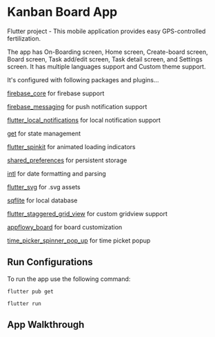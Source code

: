 # Kanban Board App

Flutter project - This mobile application provides easy GPS-controlled fertilization.

The app has On-Boarding screen, Home screen, Create-board screen, Board screen, Task add/edit screen, Task detail screen, and Settings screen. It has multiple languages support and Custom theme support.

It's configured with following packages and plugins...

[firebase_core] for firebase support

[firebase_messaging] for push notification support

[flutter_local_notifications] for local notification support

[get] for state management

[flutter_spinkit] for animated loading indicators

[shared_preferences] for persistent storage

[intl] for date formatting and parsing

[flutter_svg] for .svg assets

[sqflite] for local database

[flutter_staggered_grid_view] for custom gridview support

[appflowy_board] for board customization

[time_picker_spinner_pop_up] for time picket popup



## Run Configurations

To run the app use the following command:
```
flutter pub get
```

```
flutter run
```



## App Walkthrough


[firebase_core]: https://pub.dev/packages/firebase_core
[firebase_messaging]: https://pub.dev/packages/firebase_messaging
[flutter_local_notifications]: https://pub.dev/packages/flutter_local_notifications
[get]: https://pub.dev/packages/get
[flutter_spinkit]: https://pub.dev/packages/flutter_spinkit
[shared_preferences]: https://pub.dev/packages/shared_preferences
[intl]: https://pub.dev/packages/intl
[flutter_svg]: https://pub.dev/packages/flutter_svg
[sqflite]: https://pub.dev/packages/sqflite
[flutter_staggered_grid_view]: https://pub.dev/packages/flutter_staggered_grid_view
[appflowy_board]: https://pub.dev/packages/appflowy_board
[time_picker_spinner_pop_up]: https://pub.dev/packages/time_picker_spinner_pop_up